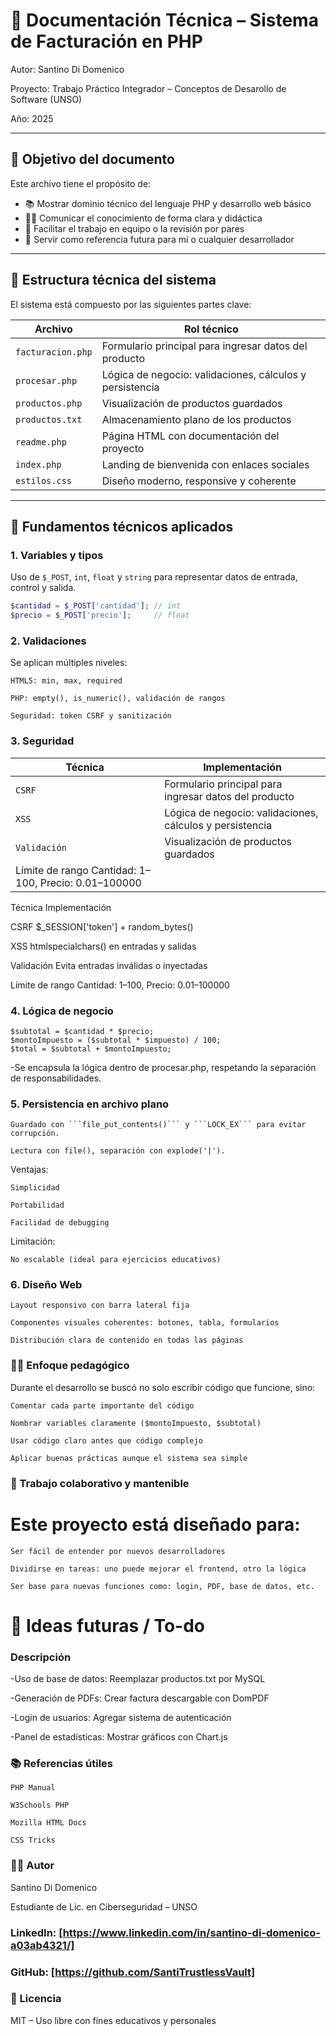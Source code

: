 # 🧠 Documentación Técnica – Sistema de Facturación en PHP

Autor: Santino Di Domenico

Proyecto: Trabajo Práctico Integrador – Conceptos de Desarollo de Software (UNSO)  

Año: 2025

---

## 🎯 Objetivo del documento

Este archivo tiene el propósito de:

- 📚 Mostrar dominio técnico del lenguaje PHP y desarrollo web básico
- 🧑‍🏫 Comunicar el conocimiento de forma clara y didáctica
- 🤝 Facilitar el trabajo en equipo o la revisión por pares
- 🔁 Servir como referencia futura para mí o cualquier desarrollador

---

## 🧩 Estructura técnica del sistema

El sistema está compuesto por las siguientes partes clave:

| Archivo         | Rol técnico                                               |
|----------------|------------------------------------------------------------|
| `facturacion.php` | Formulario principal para ingresar datos del producto     |
| `procesar.php`    | Lógica de negocio: validaciones, cálculos y persistencia |
| `productos.php`   | Visualización de productos guardados                     |
| `productos.txt`   | Almacenamiento plano de los productos                    |
| `readme.php`      | Página HTML con documentación del proyecto               |
| `index.php`       | Landing de bienvenida con enlaces sociales               |
| `estilos.css`     | Diseño moderno, responsive y coherente                   |

---

## 🧠 Fundamentos técnicos aplicados

### 1. Variables y tipos

Uso de `$_POST`, `int`, `float` y `string` para representar datos de entrada, control y salida.

```php
$cantidad = $_POST['cantidad']; // int
$precio = $_POST['precio'];     // float
```

### 2. Validaciones

Se aplican múltiples niveles:

    HTML5: min, max, required

    PHP: empty(), is_numeric(), validación de rangos

    Seguridad: token CSRF y sanitización

### 3. Seguridad

| Técnica	         |  Implementación                                               |
|----------------|------------------------------------------------------------|
| `CSRF` | Formulario principal para ingresar datos del producto     |
| `XSS`    | Lógica de negocio: validaciones, cálculos y persistencia |
| `Validación`   | Visualización de productos guardados                     |
| Límite de rango	Cantidad: 1–100, Precio: 0.01–100000                    |


Técnica	        Implementación

CSRF	        $_SESSION['token'] + random_bytes()

XSS	            htmlspecialchars() en entradas y salidas

Validación	    Evita entradas inválidas o inyectadas

Límite de rango	Cantidad: 1–100, Precio: 0.01–100000

### 4. Lógica de negocio

```
$subtotal = $cantidad * $precio;
$montoImpuesto = ($subtotal * $impuesto) / 100;
$total = $subtotal + $montoImpuesto;
```

-Se encapsula la lógica dentro de procesar.php, respetando la separación de responsabilidades.

### 5. Persistencia en archivo plano

    Guardado con ```file_put_contents()``` y ```LOCK_EX``` para evitar corrupción.

    Lectura con file(), separación con explode('|').

Ventajas:

    Simplicidad

    Portabilidad

    Facilidad de debugging

Limitación:

    No escalable (ideal para ejercicios educativos)

### 6. Diseño Web

    Layout responsivo con barra lateral fija

    Componentes visuales coherentes: botones, tabla, formularios

    Distribución clara de contenido en todas las páginas

### 🧑‍🏫 Enfoque pedagógico

Durante el desarrollo se buscó no solo escribir código que funcione, sino:

    Comentar cada parte importante del código

    Nombrar variables claramente ($montoImpuesto, $subtotal)

    Usar código claro antes que código complejo

    Aplicar buenas prácticas aunque el sistema sea simple

### 🤝 Trabajo colaborativo y mantenible

# Este proyecto está diseñado para:

    Ser fácil de entender por nuevos desarrolladores

    Dividirse en tareas: uno puede mejorar el frontend, otro la lógica

    Ser base para nuevas funciones como: login, PDF, base de datos, etc.

# 🧭 Ideas futuras / To-do

### Descripción

-Uso de base de datos: Reemplazar productos.txt por MySQL

-Generación de PDFs: Crear factura descargable con DomPDF

-Login de usuarios: Agregar sistema de autenticación

-Panel de estadísticas: Mostrar gráficos con Chart.js

### 📚 Referencias útiles

    PHP Manual

    W3Schools PHP

    Mozilla HTML Docs

    CSS Tricks

### 👨‍💻 Autor

Santino Di Domenico

Estudiante de Lic. en Ciberseguridad – UNSO

### LinkedIn: [https://www.linkedin.com/in/santino-di-domenico-a03ab4321/]

### GitHub: [https://github.com/SantiTrustlessVault]

### 🧾 Licencia

MIT – Uso libre con fines educativos y personales
